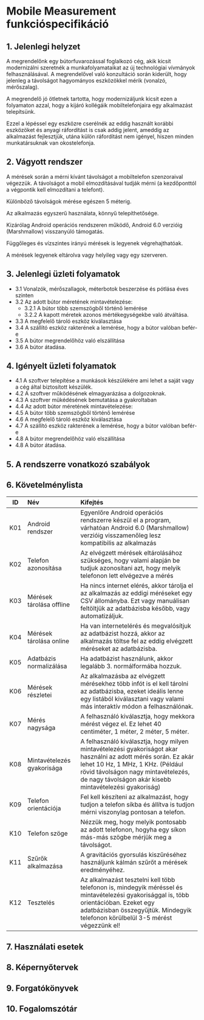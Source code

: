 # Mobile Measurement funkcióspecifikáció

## 1. Jelenlegi helyzet
A megrendelőnk egy bútorfuvarozással foglalkozó cég, akik kicsit modernizálni szeretnék a munkafolyamataikat az új technológiai vívmányok felhasználásával. A megrendelővel való konzultáció során kiderült, hogy jelenleg a távolságot hagyományos eszközökkel mérik (vonalzó, mérőszalag). 

A megrendelő jó ötletnek tartotta, hogy modernizáljunk kicsit ezen a folyamaton azzal, hogy a kijáró kollégáik mobiltelefonjaira egy alkalmazást telepítsünk.

Ezzel a lépéssel egy eszközre cserélnék az eddig használt korábbi eszközöket és anyagi ráfordítást is csak addig jelent, ameddig az alkalmazást fejlesztjük, utána külön ráfordítást nem igényel, hiszen minden munkatársuknak van okostelefonja.

## 2. Vágyott rendszer
A mérések során a mérni kívánt távolságot a mobiltelefon szenzoraival végezzük. A távolságot a mobil elmozdításával tudják mérni (a kezdőponttól a végpontik kell elmozdítani a telefont).

Különböző távolságok mérése egészen 5 méterig.

Az alkalmazás egyszerű használata, könnyű telepíthetősége.

Kizárólag Android operációs rendszeren működő, Android 6.0 verzióig (Marshmallow) visszanyúló támogatás.

Függőleges és vízszintes irányú mérések is legyenek végrehajthatóak.

A mérések legyenek eltárolva vagy helyileg vagy egy szerveren.

## 3. Jelenlegi üzleti folyamatok
* 3.1 Vonalzók, mérőszallagok, méterbotok beszerzése és pótlása éves szinten
* 3.2 Az adott bútor méretének mintavételezése:
     * 3.2.1 A bútor több szemszögből történő lemérése
     * 3.2.2 A kapott méretek azonos mértékegységekbe való átváltása.
* 3.3 A megfelelő tároló eszköz kiválasztása
* 3.4 A szállító eszköz rakterének a lemérése, hogy a bútor valóban befér-e
* 3.5 A bútor megrendelőhöz való elszállítása
* 3.6 A bútor átadása.


## 4. Igényelt üzleti folyamatok
* 4.1 A szoftver telepítése a munkások készülékére ami lehet a saját vagy a cég által biztosított készülék.
* 4.2 A szoftver működésének elmagyarázása a dolgozoknak.
* 4.3 A szoftver mükédésének bemutatása a gyakroltaban
* 4.4 Az adott bútor méretének mintavételezése:
* 4.5 A bútor több szemszögből történő lemérése
* 4.6 A megfelelő tároló eszköz kiválasztása
* 4.7 A szállító eszköz rakterének a lemérése, hogy a bútor valóban befér-e
* 4.8 A bútor megrendelőhöz való elszállítása
* 4.8 A bútor átadása.

## 5. A rendszerre vonatkozó szabályok


## 6. Követelménylista

| ID | Név | Kifejtés|
| :-: | :-- | :-- |
| K01 | Android rendszer | Egyenlőre Android operációs rendszerre készül el a program, várhatóan Android 6.0 (Marshmallow) verzióig visszamenőleg lesz kompatibilis az alkalmazás |
| K02 | Telefon azonosítása | Az elvégzett mérések eltárolásához szükséges, hogy valami alapján be tudjuk azonosítani azt, hogy melyik telefonon lett elvégezve a mérés|
| K03 | Mérések tárolása offline | Ha nincs internet elérés, akkor tárolja el az alkalmazás az eddigi méréseket egy CSV állományba. Ezt vagy manuálisan feltöltjük az adatbázisba később, vagy automatizáljuk.|
| K04 | Mérések tárolása online | Ha van internetelérés és megvalósítjuk az adatbázist hozzá, akkor az alkalmazás töltse fel az eddig elvégzett méréseket az adatbázisba. |
| K05 | Adatbázis normalizálása | Ha adatbázist használunk, akkor legalább 3. normálformába hozzuk. |
| K06 | Mérések részletei | Az alkalmazásba az elvégzett mérésekhez több infót is el kell tárolni az adatbázisba, ezeket ideális lenne egy listából kiválasztani vagy valami más interaktív módon a felhasználónak. |
| K07 | Mérés nagysága | A felhasználó kiválasztja, hogy mekkora mérést végez el. Ez lehet 40 centiméter, 1 méter, 2 méter, 5 méter. |
| K08 | Mintavételezés gyakorisága | A felhasználó kiválasztja, hogy milyen mintavételezési gyakoriságot akar használni az adott mérés során. Ez akár lehet 10 Hz, 1 MHz, 1 KHz. (Például rövid távolságon nagy mintavételezés, de nagy távolságon akár kisebb mintavételezési gyakoriság)  |
| K09 | Telefon orientációja | Fel kell készíteni az alkalmazást, hogy tudjon a telefon síkba és állítva is tudjon mérni viszonylag pontosan a telefon. |
| K10 | Telefon szöge | Nézzük meg, hogy melyik pontosabb az adott telefonon, hogyha egy síkon más-más szögbe mérjük meg a távolságot. |
| K11 | Szűrők alkalmazása | A gravitációs gyorsulás kiszűréséhez használjunk kálmán szűrőt a mérések eredményéhez. |
| K12 | Tesztelés | Az alkalmazást tesztelni kell több telefonon is, mindegyik méréssel és mintavételezési gyakorisággal is, több orientációban. Ezeket egy adatbázisban összegyűjtük. Mindegyik telefonon körülbelül 3-5 mérést végezzünk el! |

## 7. Használati esetek


## 8. Képernyőtervek


## 9. Forgatókönyvek


## 10. Fogalomszótár
